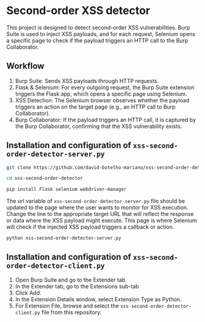 # Second-order XSS detector

This project is designed to detect second-order XSS vulnerabilities. Burp Suite is used to inject XSS payloads, and for each request, Selenium opens a specific page to check if the payload triggers an HTTP call to the Burp Collaborator.

## Workflow
1. Burp Suite: Sends XSS payloads through HTTP requests.
2. Flask & Selenium: For every outgoing request, the Burp Suite extension triggers the Flask app, which opens a specific page using Selenium.
3. XSS Detection: The Selenium browser observes whether the payload triggers an action on the target page (e.g., an HTTP call to Burp Collaborator).
4. Burp Collaborator: If the payload triggers an HTTP call, it is captured by the Burp Collaborator, confirming that the XSS vulnerability exists.

## Installation and configuration of `xss-second-order-detector-server.py`

```bash
git clone https://github.com/david-botelho-mariano/xss-second-order-detector
```

```bash
cd xss-second-order-detector
```

```bash
pip install Flask selenium webdriver-manager
```

The url variable of `xss-second-order-detector-server.py` file should be updated to the page where the user wants to monitor for XSS execution. Change the line to the appropriate target URL that will reflect the response or data where the XSS payload might execute. This page is where Selenium will check if the injected XSS payload triggers a callback or action.

```bash
python xss-second-order-detector-server.py
```

## Installation and configuration of `xss-second-order-detector-client.py`

1. Open Burp Suite and go to the Extender tab.
2. In the Extender tab, go to the Extensions sub-tab
3. Click Add.
4. In the Extension Details window, select Extension Type as Python.
5. For Extension File, browse and select the `xss-second-order-detector-client.py` file from this repository.
